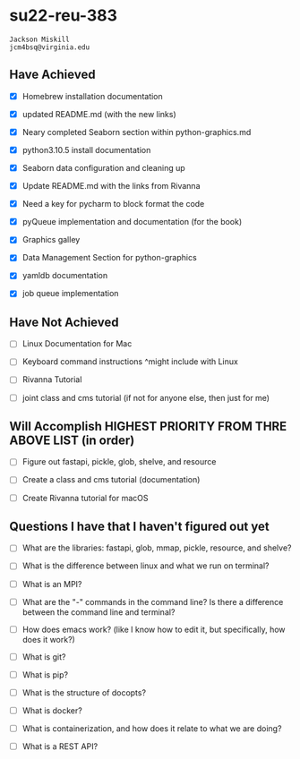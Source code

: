 # su22-reu-383

```
Jackson Miskill
jcm4bsq@virginia.edu
```

## Have Achieved 

- [x] Homebrew installation documentation
- [x] updated README.md (with the new links)
- [x] Neary completed Seaborn section within python-graphics.md
- [x] python3.10.5 install documentation
- [x] Seaborn data configuration and cleaning up
- [x] Update README.md with the links from Rivanna
- [x] Need a key for pycharm to block format the code
- [x] pyQueue implementation and documentation (for the book)
- [x] Graphics galley
- [x] Data Management Section for python-graphics
- [x] yamldb documentation
- [x] job queue implementation







## Have Not Achieved
- [ ] Linux Documentation for Mac
- [ ] Keyboard command instructions ^might include with Linux
- [ ] Rivanna Tutorial
- [ ] joint class and cms tutorial (if not for anyone else, then just for me)


## Will Accomplish HIGHEST PRIORITY FROM THRE ABOVE LIST (in order)

- [ ] Figure out fastapi, pickle, glob, shelve, and resource
- [ ] Create a class and cms tutorial (documentation)
- [ ] Create Rivanna tutorial for macOS


## Questions I have that I haven't figured out yet
- [ ] What are the libraries: fastapi, glob, mmap, pickle, resource, and shelve?
- [ ] What is the difference between linux and what we run on terminal?
- [ ] What is an MPI?
- [ ] What are the "-" commands in the command line? Is there a difference between the command line and terminal?
- [ ] How does emacs work? (like I know how to edit it, but specifically, how does it work?)
- [ ] What is git?
- [ ] What is pip?
- [ ] What is the structure of docopts?
- [ ] What is docker?
- [ ] What is containerization, and how does it relate to what we are doing?
- [ ] What is a REST API?

